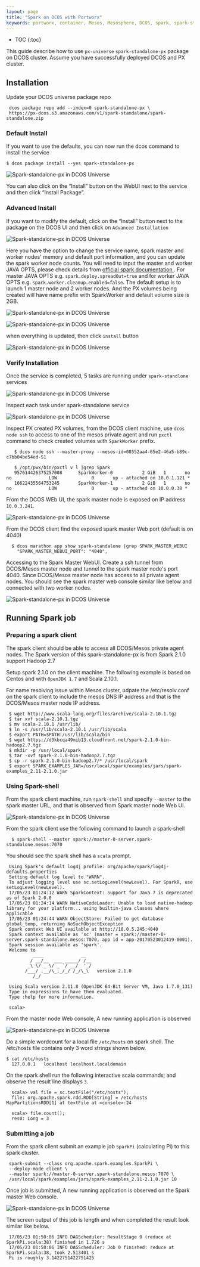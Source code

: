 ```yaml
---
layout: page
title: "Spark on DCOS with Portworx"
keywords: portworx, container, Mesos, Mesosphere, DCOS, spark, spark-standalone
---
```


* TOC
{:toc}



This guide describe how to use ``px-universe``  ``spark-standalone-px`` package on DCOS cluster. Assume you have successfully deployed DCOS and PX cluster.

## Installation

Update your DCOS universe package repo

     dcos package repo add --index=0 spark-standalone-px \
     https://px-dcos.s3.amazonaws.com/v1/spark-standalone/spark-standalone.zip

### Default Install
If you want to use the defaults, you can now run the dcos command to install the service

    $ dcos package install --yes spark-standalone-px

![Spark-standalone-px in DCOS Universe](/images/spark-px-universe-001.PNG)

You can also click on the  “Install” button on the WebUI next to the service and then click “Install Package”.

### Advanced Install
If you want to modify the default, click on the “Install” button next to the package on the DCOS UI and then click on
``Advanced Installation``

![Spark-standalone-px in DCOS Universe](/images/spark-px-universe-002.PNG)


Here you have the option to change the service name, spark master and worker nodes' memory and default port information, and you can update the spark worker node counts. You will need to input the master and worker JAVA OPTS, please check details from [official spark documentation ](http://spark.apache.org/docs/latest/spark-standalone.html). For master JAVA OPTS e.g. ``spark.deploy.spreadOut=true`` and for worker JAVA OPTS e.g. ``spark.worker.cleanup.enabled=false``. The default setup is to launch 1 master node and 2 worker nodes. And the PX volumes being created will have name prefix with SparkWorker and default volume size is 2GB.

![Spark-standalone-px in DCOS Universe](/images/spark-px-universe-003.PNG)

![Spark-standalone-px in DCOS Universe](/images/spark-px-universe-004.PNG)

when everything is updated, then click ``install`` button

![Spark-standalone-px in DCOS Universe](/images/spark-px-universe-005.PNG)


### Verify Installation
Once the service is completed, 5 tasks are running under ``spark-standlone`` services

![Spark-standalone-px in DCOS Universe](/images/spark-px-universe-005-b.PNG)

Inspect each task under spark-standalone service

![Spark-standalone-px in DCOS Universe](/images/spark-px-universe-006.PNG)

Inspect PX created PX volumes, from the DCOS client machine, use ``dcos node ssh`` to access to one of the mesos private agent and run ``pxctl`` command to check created volumes with ``SparkWorker`` prefix.

       $ dcos node ssh --master-proxy --mesos-id=08552aa4-65e2-46a5-b89c-c7bb04be54ed-S1

       $ /opt/pwx/bin/pxctl v l |grep Spark
       957614426375257008      SparkWorker-0           2 GiB   1       no      no              LOW             0       up - attached on 10.0.1.121 *
       16622435564753245       SparkWorker-1           2 GiB   1       no      no              LOW             0       up - attached on 10.0.0.38 *

From the DCOS WEb UI, the spark master node is exposed on IP address ``10.0.3.241``.

![Spark-standalone-px in DCOS Universe](/images/spark-px-universe-006-b.PNG)

From the DCOS client find the exposed spark master Web port (default is on 4040)

      $ dcos marathon app show spark-standalone |grep SPARK_MASTER_WEBUI
        "SPARK_MASTER_WEBUI_PORT": "4040",

Accessing to the Spark Master WebUI. Create a ssh tunnel from DCOS/Mesos master node and tunnel to the spark master node's port 4040. Since DCOS/Mesos master node has access to all private agent nodes. You should see the spark master web console similar like below and connected with two worker nodes.

![Spark-standalone-px in DCOS Universe](/images/spark-px-universe-007.PNG)


## Running Spark job

### Preparing a spark client 

The spark client should be able to access all DCOS/Mesos private agent nodes. The Spark version of this spark-standalone-px is from Spark 2.1.0 support Hadoop 2.7

Setup spark 2.1.0 on the client machine. The following example is based on Centos and with ``OpenJDK 1.7`` and Scala 2.10.1. 

For name resolving issue within Mesos cluster, udpate the /etc/resolv.conf on the spark client to include the mesos DNS IP address and that is the DCOS/Mesos master node IP address.
    
     $ wget http://www.scala-lang.org/files/archive/scala-2.10.1.tgz
     $ tar xvf scala-2.10.1.tgz
     $ mv scala-2.10.1 /usr/lib/
     $ ln -s /usr/lib/scala-2.10.1 /usr/lib/scala
     $ export PATH=$PATH:/usr/lib/scala/bin
     $ wget https://d3kbcqa49mib13.cloudfront.net/spark-2.1.0-bin-hadoop2.7.tgz
     $ mkdir -p /usr/local/spark
     $ tar -xvf spark-2.1.0-bin-hadoop2.7.tgz
     $ cp -r spark-2.1.0-bin-hadoop2.7/* /usr/local/spark
     $ export SPARK_EXAMPLES_JAR=/usr/local/spark/examples/jars/spark-examples_2.11-2.1.0.jar

### Using Spark-shell

From the spark client machine, run ``spark-shell`` and specify ``--master`` to the spark master URL, and that is observed from Spark master node Web UI.

![Spark-standalone-px in DCOS Universe](/images/spark-px-universe-008-b.PNG)

 
 From the spark client use the following command to launch a spark-shell

      $ spark-shell --master spark://master-0-server.spark-standalone.mesos:7070

You should see the spark shell has a ``scala`` prompt.

     Using Spark's default log4j profile: org/apache/spark/log4j-defaults.properties
     Setting default log level to "WARN".
     To adjust logging level use sc.setLogLevel(newLevel). For SparkR, use setLogLevel(newLevel).
     17/05/23 01:24:12 WARN SparkContext: Support for Java 7 is deprecated as of Spark 2.0.0
     17/05/23 01:24:14 WARN NativeCodeLoader: Unable to load native-hadoop library for your platform... using builtin-java classes where applicable
     17/05/23 01:24:44 WARN ObjectStore: Failed to get database global_temp, returning NoSuchObjectException
     Spark context Web UI available at http://10.0.5.245:4040
     Spark context available as 'sc' (master = spark://master-0-server.spark-standalone.mesos:7070, app id = app-20170523012419-0001).
     Spark session available as 'spark'.
     Welcome to
              ____              __
             / __/__  ___ _____/ /__
            _\ \/ _ \/ _ `/ __/  '_/
           /___/ .__/\_,_/_/ /_/\_\   version 2.1.0
              /_/

     Using Scala version 2.11.8 (OpenJDK 64-Bit Server VM, Java 1.7.0_131)
     Type in expressions to have them evaluated.
     Type :help for more information.

     scala>

From the master node Web console, A new running application is observed

![Spark-standalone-px in DCOS Universe](/images/spark-px-universe-008.PNG)

Do a simple wordcount  for a local file ``/etc/hosts`` on spark shell. The /etc/hosts file contains only 3 word strings shown below.

    $ cat /etc/hosts
      127.0.0.1   localhost localhost.localdomain


On the spark shell run the following interactive scala commands; and observe the result line displays ``3``.

      scala> val file = sc.textFile("/etc/hosts");
      file: org.apache.spark.rdd.RDD[String] = /etc/hosts MapPartitionsRDD[1] at textFile at <console>:24

      scala> file.count();
      res0: Long = 3


### Submitting a job

From the spark client submit an example job ``SparkPi`` (calculating Pi) to this spark cluster.

     spark-submit --class org.apache.spark.examples.SparkPi \
     --deploy-mode client \
     --master spark://master-0-server.spark-standalone.mesos:7070 \
     /usr/local/spark/examples/jars/spark-examples_2.11-2.1.0.jar 10


Once job is submitted, A new running application is observed on the Spark master Web console.

![Spark-standalone-px in DCOS Universe](/images/spark-px-universe-010.PNG)

The screen output of this job is length and when completed the result look similar like below.

     17/05/23 01:50:06 INFO DAGScheduler: ResultStage 0 (reduce at SparkPi.scala:38) finished in 1.726 s
     17/05/23 01:50:06 INFO DAGScheduler: Job 0 finished: reduce at SparkPi.scala:38, took 2.513401 s
     Pi is roughly 3.1422751422751425